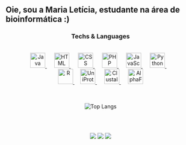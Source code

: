 ## Oie, sou a Maria Letícia, estudante na área de bioinformática :)

  <div align="center">
  <h3>Techs & Languages</h3>
  <br>
 <!-- Linguagens -->
  <a href="https://www.java.com" target="_blank">
    <img src="https://cdn.jsdelivr.net/gh/devicons/devicon/icons/java/java-original.svg" height="40" alt="Java"/>
  </a>&nbsp;&nbsp;&nbsp;&nbsp;
  <a href="https://developer.mozilla.org/en-US/docs/Web/HTML" target="_blank">
    <img src="https://cdn.jsdelivr.net/gh/devicons/devicon/icons/html5/html5-original.svg" height="40" alt="HTML"/>
  </a>&nbsp;&nbsp;&nbsp;&nbsp;
  <a href="https://developer.mozilla.org/en-US/docs/Web/CSS" target="_blank">
    <img src="https://cdn.jsdelivr.net/gh/devicons/devicon/icons/css3/css3-original.svg" height="40" alt="CSS"/>
  </a>&nbsp;&nbsp;&nbsp;&nbsp;
  <a href="https://www.php.net/" target="_blank">
    <img src="https://cdn.jsdelivr.net/gh/devicons/devicon/icons/php/php-original.svg" height="40" alt="PHP"/>
  </a>&nbsp;&nbsp;&nbsp;&nbsp;
  <a href="https://developer.mozilla.org/en-US/docs/Web/JavaScript" target="_blank">
    <img src="https://cdn.jsdelivr.net/gh/devicons/devicon/icons/javascript/javascript-original.svg" height="40" alt="JavaScript"/>
  </a>&nbsp;&nbsp;&nbsp;&nbsp;
  <a href="https://www.python.org/" target="_blank">
    <img src="https://cdn.jsdelivr.net/gh/devicons/devicon/icons/python/python-original.svg" height="40" alt="Python"/>
  </a>&nbsp;&nbsp;&nbsp;
  
<br>
  <!-- Bioinformática -->
  <a href="https://www.r-project.org/">
    <img src="https://cdn.jsdelivr.net/gh/devicons/devicon/icons/r/r-original.svg" height="40" alt="R"/>
  </a>&nbsp;&nbsp;&nbsp;
  <a href="https://www.uniprot.org/">
    <img src="https://www.uniprot.org/og-uniprot-wide-logo-1200x630.png" height="40" alt="UniProt"/>
  </a>&nbsp;&nbsp;&nbsp;&nbsp;
  <a href="https://www.ebi.ac.uk/Tools/msa/clustalo/">
    <img src="https://lh5.googleusercontent.com/proxy/XJHP330UeaIPEtK5qR8CO_CfDw5NOKti-Pd3X81XvN22JlDRcXvmDFqKZ3Ev87veKs1cP_SVSoKJ5PJFpOfK83E" height="40" alt="Clustal Omega"/>
  </a>&nbsp;&nbsp;&nbsp;&nbsp;
  <a href="https://alphafold.ebi.ac.uk/">
    <img src="https://lh3.googleusercontent.com/EQG-IiwCivtoW6UzARBc_7uaVBrQ6b5nMtAE-tRCIVLz59sst09hqaHPh2Z1oFhVhdKeuHFkIJVKXX4FM651" height="40" alt="AlphaFold"/>
  </a>
  <br><br><br>

  
 ![Top Langs](https://github-readme-stats.vercel.app/api/top-langs/?username=marileticiab&layout=compact)

</div>

<br><br>

<div align="center"> 
  <a href="https://instagram.com/mari_leticiacb" target="_blank"><img src="https://img.shields.io/badge/-Instagram-%23E4405F?style=for-the-badge&logo=instagram&logoColor=white" target="_blank"></a>
  <a href = "mailto:maria.leticia.byna@gmail.com"><img src="https://img.shields.io/badge/-Gmail-%23333?style=for-the-badge&logo=gmail&logoColor=white" target="_blank"></a>
  <a href="www.linkedin.com/in/marialeticiabina" target="_blank"><img src="https://img.shields.io/badge/-LinkedIn-%230077B5?style=for-the-badge&logo=linkedin&logoColor=white" target="_blank"></a> 
  
</div>


<!---
marileticiab/marileticiab is a ✨ special ✨ repository because its `README.md` (this file) appears on your GitHub profile.
You can click the Preview link to take a look at your changes.
--->
